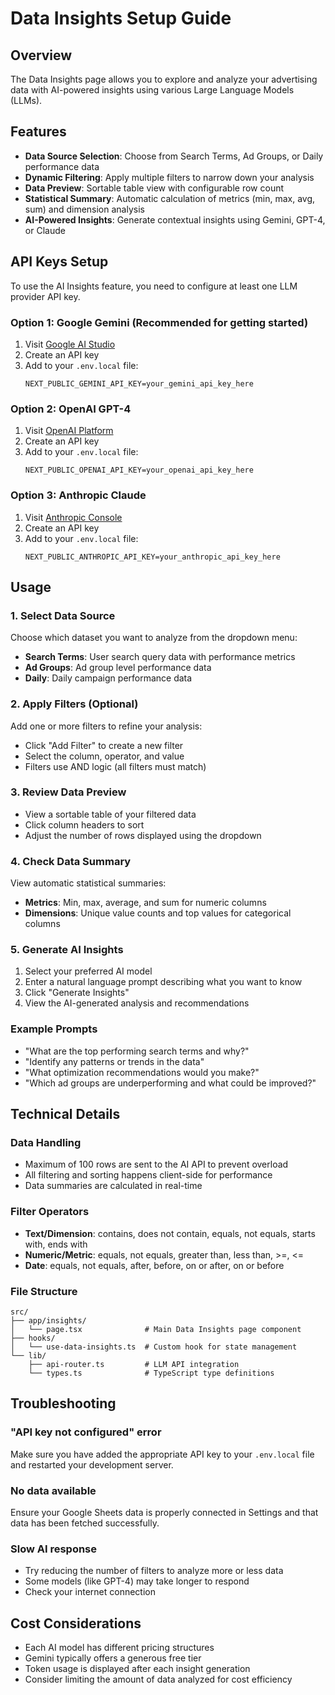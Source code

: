 # Data Insights Setup Guide

## Overview
The Data Insights page allows you to explore and analyze your advertising data with AI-powered insights using various Large Language Models (LLMs).

## Features
- **Data Source Selection**: Choose from Search Terms, Ad Groups, or Daily performance data
- **Dynamic Filtering**: Apply multiple filters to narrow down your analysis
- **Data Preview**: Sortable table view with configurable row count
- **Statistical Summary**: Automatic calculation of metrics (min, max, avg, sum) and dimension analysis
- **AI-Powered Insights**: Generate contextual insights using Gemini, GPT-4, or Claude

## API Keys Setup

To use the AI Insights feature, you need to configure at least one LLM provider API key.

### Option 1: Google Gemini (Recommended for getting started)
1. Visit [Google AI Studio](https://makersuite.google.com/app/apikey)
2. Create an API key
3. Add to your `.env.local` file:
   ```
   NEXT_PUBLIC_GEMINI_API_KEY=your_gemini_api_key_here
   ```

### Option 2: OpenAI GPT-4
1. Visit [OpenAI Platform](https://platform.openai.com/api-keys)
2. Create an API key
3. Add to your `.env.local` file:
   ```
   NEXT_PUBLIC_OPENAI_API_KEY=your_openai_api_key_here
   ```

### Option 3: Anthropic Claude
1. Visit [Anthropic Console](https://console.anthropic.com/)
2. Create an API key
3. Add to your `.env.local` file:
   ```
   NEXT_PUBLIC_ANTHROPIC_API_KEY=your_anthropic_api_key_here
   ```

## Usage

### 1. Select Data Source
Choose which dataset you want to analyze from the dropdown menu:
- **Search Terms**: User search query data with performance metrics
- **Ad Groups**: Ad group level performance data
- **Daily**: Daily campaign performance data

### 2. Apply Filters (Optional)
Add one or more filters to refine your analysis:
- Click "Add Filter" to create a new filter
- Select the column, operator, and value
- Filters use AND logic (all filters must match)

### 3. Review Data Preview
- View a sortable table of your filtered data
- Click column headers to sort
- Adjust the number of rows displayed using the dropdown

### 4. Check Data Summary
View automatic statistical summaries:
- **Metrics**: Min, max, average, and sum for numeric columns
- **Dimensions**: Unique value counts and top values for categorical columns

### 5. Generate AI Insights
1. Select your preferred AI model
2. Enter a natural language prompt describing what you want to know
3. Click "Generate Insights"
4. View the AI-generated analysis and recommendations

### Example Prompts
- "What are the top performing search terms and why?"
- "Identify any patterns or trends in the data"
- "What optimization recommendations would you make?"
- "Which ad groups are underperforming and what could be improved?"

## Technical Details

### Data Handling
- Maximum of 100 rows are sent to the AI API to prevent overload
- All filtering and sorting happens client-side for performance
- Data summaries are calculated in real-time

### Filter Operators
- **Text/Dimension**: contains, does not contain, equals, not equals, starts with, ends with
- **Numeric/Metric**: equals, not equals, greater than, less than, >=, <=
- **Date**: equals, not equals, after, before, on or after, on or before

### File Structure
```
src/
├── app/insights/
│   └── page.tsx              # Main Data Insights page component
├── hooks/
│   └── use-data-insights.ts  # Custom hook for state management
└── lib/
    ├── api-router.ts         # LLM API integration
    └── types.ts              # TypeScript type definitions
```

## Troubleshooting

### "API key not configured" error
Make sure you have added the appropriate API key to your `.env.local` file and restarted your development server.

### No data available
Ensure your Google Sheets data is properly connected in Settings and that data has been fetched successfully.

### Slow AI response
- Try reducing the number of filters to analyze more or less data
- Some models (like GPT-4) may take longer to respond
- Check your internet connection

## Cost Considerations
- Each AI model has different pricing structures
- Gemini typically offers a generous free tier
- Token usage is displayed after each insight generation
- Consider limiting the amount of data analyzed for cost efficiency



